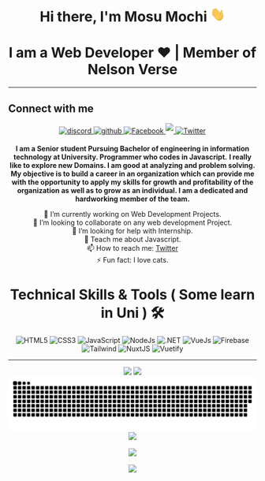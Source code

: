 
<h1 align="center">Hi there, I'm Mosu Mochi  <img src="https://github.com/ABSphreak/ABSphreak/blob/master/gifs/Hi.gif" height="30px" width="30px"></h1>
<h1 align="center">I am a Web Developer ❤ | Member of Nelson Verse </h1>

--- 

## Connect with me  
<div align="center">
 <a href="https://discord.com/もう少しだけ#5654" target="_blank">
<img src=https://img.shields.io/badge/Discord-5865F2?style=for-the-badge&logo=discord&logoColor=white alt=discord style="margin-bottom: 5px;" />
</a>
<a href="https://github.com/momo2611" target="_blank">
<img src=https://img.shields.io/badge/github-%2324292e.svg?&style=for-the-badge&logo=github&logoColor=white alt=github style="margin-bottom: 5px;" />
</a>  
 <a href="#" target="_blank">
<img src=https://img.shields.io/badge/Facebook-1877F2?style=for-the-badge&logo=facebook&logoColor=white alt=Facebook style="margin-bottom: 5px;" />
</a>  
 <a href="#" target="_blank">
<img src=https://img.shields.io/badge/LinkedIn-0077B5?style=for-the-badge&logo=linkedin&logoColor=white style="margin-bottom: 5px;" />
</a>  
 <a href="https://twitter.com/Mhanhman26" target="_blank">
<img src=https://img.shields.io/badge/Twitter-1DA1F2?style=for-the-badge&logo=twitter&logoColor=white alt=Twitter style="margin-bottom: 5px;" />
</a>
 
 

**I am a Senior student Pursuing Bachelor of engineering in information technology at University. Programmer who codes in Javascript.**
**I really like to explore new Domains. I am good at analyzing and problem solving. My objective is to build a career in an organization which can provide me with the opportunity     to apply my skills for growth and profitability of the organization as well as to grow as an individual.
   I am a dedicated and hardworking member of the team.**

 🔭 I’m currently working on Web Development Projects.  
 👯 I’m looking to collaborate on any web development Project.  
   🤔 I’m looking for help with Internship.  
 💬 Teach me about Javascript.  
 📫 How to reach me: [Twitter](https://twitter.com/Mhanhman26)  
 ⚡ Fun fact: I love cats.  
   
 <h1>Technical Skills & Tools ( Some learn in Uni ) 🛠</h1>

<p align="center"> 
<img alt="HTML5" src="https://img.shields.io/badge/html5-%23E34F26.svg?&style=for-the-badge&logo=html5&logoColor=white" />
 <img alt="CSS3" src="https://img.shields.io/badge/css3-%231572B6.svg?&style=for-the-badge&logo=css3&logoColor=white" />
 <img alt="JavaScript" src="https://img.shields.io/badge/javascript-%23323330.svg?&style=for-the-badge&logo=javascript&logoColor=%23F7DF1E" />
 <img alt="NodeJs" src="https://img.shields.io/badge/Node.js-339933?style=for-the-badge&logo=nodedotjs&logoColor=white" />
    <img alt=".NET" src="https://img.shields.io/badge/.NET-512BD4?style=for-the-badge&logo=dotnet&logoColor=white" />
    <img alt="VueJs" src="https://img.shields.io/badge/Vue.js-35495E?style=for-the-badge&logo=vuedotjs&logoColor=4FC08D" />
    <img alt="Firebase" src="https://img.shields.io/badge/firebase-ffca28?style=for-the-badge&logo=firebase&logoColor=black" />
    <img alt="Tailwind" src="https://img.shields.io/badge/tailwindcss-%2338B2AC.svg?style=for-the-badge&logo=tailwind-css&logoColor=white" />
    <img alt="NuxtJS" src="https://img.shields.io/badge/Nuxt-002E3B?style=for-the-badge&logo=nuxtdotjs&logoColor=#00DC82" />
    <img alt="Vuetify" src="https://img.shields.io/badge/Vuetify-1867C0?style=for-the-badge&logo=vuetify&logoColor=AEDDFF" />
</p>  
 
 --- 
 
 
 
   

 
 
 <div align="center">
<img src="https://github-readme-stats.vercel.app/api/top-langs/?username=momo2611&langs_count=8&layout=compact&theme=dracula"></img>
<img src="https://github-readme-stats.vercel.app/api?username=momo2611&show_icons=true&theme=dracula"></img>
</div>  

  
  <div align="center">
<img src="https://github.com/kothariji/kothariji/blob/master/github-user-contribution.svg"></img>
</div>

<div align="center">
<img src="https://img.shields.io/github/followers/momo2611.svg?style=social&label=Follow"></img>

<img src="https://gpvc.arturio.dev/momo2611"></img>
</div>

<div align="center">
 <img src="https://activity-graph.herokuapp.com/graph?username=momo2611&bg_color=FFFFFF&color=000000&line=000000&point=00FF00"></div>

